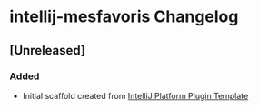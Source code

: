 <!-- Keep a Changelog guide -> https://keepachangelog.com -->

# intellij-mesfavoris Changelog

## [Unreleased]
### Added
- Initial scaffold created from [IntelliJ Platform Plugin Template](https://github.com/JetBrains/intellij-platform-plugin-template)
